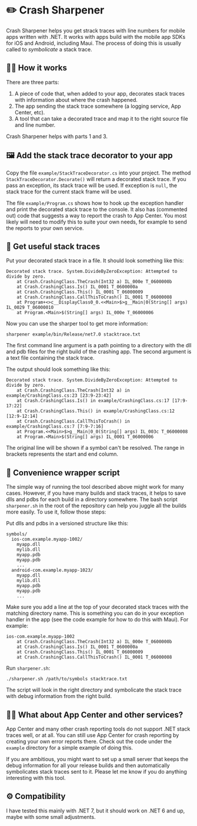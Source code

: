 # ✏️ Crash Sharpener

Crash Sharpener helps you get strack traces with line numbers for mobile apps written with .NET. It works with apps build with the mobile app SDKs for iOS and Android, including Maui. The process of doing this is usually called to *symbolicate* a stack trace.

## 👩‍💻 How it works

There are three parts:

1. A piece of code that, when added to your app, decorates stack traces with information about where the crash happened.
2. The app sending the stack trace somewhere (a logging service, App Center, etc).
3. A tool that can take a decorated trace and map it to the right source file and line number.

Crash Sharpener helps with parts 1 and 3.

## 🖼️ Add the stack trace decorator to your app

Copy the file `example/StackTraceDecorator.cs` into your project. The method `StackTraceDecorator.Decorate()` will return a decorated stack trace. If you pass an exception, its stack trace will be used. If exception is `null`, the stack trace for the current stack frame will be used.

The file `example/Program.cs` shows how to hook up the exception handler and print the decorated stack trace to the console. It also has (commented out) code that suggests a way to report the crash to App Center. You most likely will need to modify this to suite your own needs, for example to send the reports to your own service.

## 🔎 Get useful stack traces

Put your decorated stack trace in a file. It should look something like this:

```
Decorated stack trace. System.DivideByZeroException: Attempted to divide by zero.
    at Crash.CrashingClass.TheCrash(Int32 a) IL_000e T_0600000b
    at Crash.CrashingClass.Is() IL_0001 T_0600000a
    at Crash.CrashingClass.This() IL_0001 T_06000009
    at Crash.CrashingClass.CallThisToCrash() IL_0001 T_06000008
    at Program+<>c__DisplayClass0_0.<<Main>$>g__Main|0(String[] args) IL_0029 T_06000010
    at Program.<Main>$(String[] args) IL_000e T_06000006
```

Now you can use the sharper tool to get more information:

```
sharpener example/bin/Release/net7.0 stacktrace.txt
```

The first command line argument is a path pointing to a directory with the dll and pdb files for the right build of the crashing app. The second argument is a text file containing the stack trace.

The output should look something like this:

```
Decorated stack trace. System.DivideByZeroException: Attempted to divide by zero.
    at Crash.CrashingClass.TheCrash(Int32 a) in example/CrashingClass.cs:23 [23:9-23:42]
    at Crash.CrashingClass.Is() in example/CrashingClass.cs:17 [17:9-17:22]
    at Crash.CrashingClass.This() in example/CrashingClass.cs:12 [12:9-12:14]
    at Crash.CrashingClass.CallThisToCrash() in example/CrashingClass.cs:7 [7:9-7:16]
    at Program.<<Main>$>g__Main|0_0(String[] args) IL_003c T_06000008
    at Program.<Main>$(String[] args) IL_0001 T_06000006
```

The original line will be shown if a symbol can't be resolved. The range in brackets represents the start and end column.

## 🔧 Convenience wrapper script

The simple way of running the tool described above might work for many cases. However, if you have many builds and stack traces, it helps to save dlls and pdbs for each build in a directory somewhere. The bash script `sharpener.sh` in the root of the repository can help you juggle all the builds more easily. To use it, follow those steps:

Put dlls and pdbs in a versioned structure like this:

```
symbols/
  ios-com.example.myapp-1002/
    myapp.dll
    mylib.dll
    myapp.pdb
    myapp.pdb
    ...
  android-com.example.myapp-1023/
    myapp.dll
    mylib.dll
    myapp.pdb
    myapp.pdb
    ...
```

Make sure you add a line at the top of your decorated stack traces with the matching directory name. This is something you can do in your exception handler in the app (see the code example for how to do this with Maui). For example:

```
ios-com.example.myapp-1002
    at Crash.CrashingClass.TheCrash(Int32 a) IL_000e T_0600000b
    at Crash.CrashingClass.Is() IL_0001 T_0600000a
    at Crash.CrashingClass.This() IL_0001 T_06000009
    at Crash.CrashingClass.CallThisToCrash() IL_0001 T_06000008
```

Run `sharpener.sh`:

`./sharpener.sh /path/to/symbols stacktrace.txt`

The script will look in the right directory and symbolicate the stack trace with debug information from the right build.

## 🤷‍♀️ What about App Center and other services?

App Center and many other crash reporting tools do not support .NET stack traces well,  or at all. You can still use App Center for crash reporting by creating your own error reports there. Check out the code under the `example` directory for a simple example of doing this.

If you are ambitious, you might want to set up a small server that keeps the debug information for all your release builds and then automatically symbolicates stack traces sent to it. Please let me know if you do anything interesting with this tool.

## ⚙️ Compatibility

I have tested this mainly with .NET 7, but it should work on .NET 6 and up, maybe with some small adjustments.
